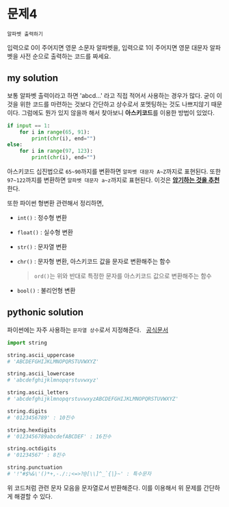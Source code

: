 # 문제4

`알파벳 출력하기`

입력으로 0이 주어지면 영문 소문자 알파벳을, 입력으로 1이 주어지면 영문 대문자 알파벳을 사전 순으로 출력하는 코드를 짜세요.

## my solution

보통 알파벳 출력이라고 하면 'abcd...' 라고 직접 적어서 사용하는 경우가 많다. 굳이 이것을 위한 코드를 마련하는 것보다 간단하고 상수로서 포멧팅하는 것도 나쁘지않기 때문이다. 그럼에도 뭔가 있지 않을까 해서 찾아보니 **아스키코드**를 이용한 방법이 있었다.

```python
if input == 1:
    for i in range(65, 91):
        print(chr(i), end="")
else:
    for i in range(97, 123):
        print(chr(i), end="")
```

아스키코드 십진법으로 `65~90`까지를 변환하면 `알파벳 대문자 A~Z`까지로 표현된다. 또한 `97~122`까지를 변환하면 `알파벳 대문자 a~z`까지로 표현된다. 이것은 <u>**암기하는 것을 추천**</u>한다.

또한 파이썬 형변환 관련해서 정리하면,

- `int()` : 정수형 변환

- `float()` : 실수형 변환

- `str()` : 문자열 변환

- `chr()` : 문자형 변환, 아스키코드 값을 문자로 변환해주는 함수

  > `ord()`는 위와 반대로 특정한 문자를 아스키코드 값으로 변환해주는 함수

- `bool()` : 불리언형 변환

## pythonic solution

파이썬에는 자주 사용하는 `문자열 상수`로서 지정해준다. &nbsp; [공식문서](https://docs.python.org/3.4/library/string.html#string-constants)

```python
import string

string.ascii_uppercase
# 'ABCDEFGHIJKLMNOPQRSTUVWXYZ'

string.ascii_lowercase
# 'abcdefghijklmnopqrstuvwxyz'

string.ascii_letters
# 'abcdefghijklmnopqrstuvwxyzABCDEFGHIJKLMNOPQRSTUVWXYZ'

string.digits
# '0123456789' : 10진수

string.hexdigits
# '0123456789abcdefABCDEF' : 16진수

string.octdigits
# '01234567' : 8진수

string.punctuation
# '!"#$%&\'()*+,-./:;<=>?@[\\]^_`{|}~' : 특수문자
```

위 코드처럼 관련 문자 모음을 문자열로서 반환해준다. 이를 이용해서 위 문제를 간단하게 해결할 수 있다.
